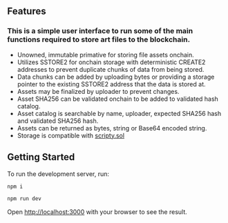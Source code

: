 ## Features
### This is a simple user interface to run some of the main functions required to store art files to the blockchain.
- Unowned, immutable primative for storing file assets onchain.
- Utilizes SSTORE2 for onchain storage with deterministic CREATE2 addresses to prevent duplicate chunks of data from being stored.
- Data chunks can be added by uploading bytes or providing a storage pointer to the existing SSTORE2 address that the data is stored at.
- Assets may be finalized by uploader to prevent changes.
- Asset SHA256 can be validated onchain to be added to validated hash catalog.
- Asset catalog is searchable by name, uploader, expected SHA256 hash and validated SHA256 hash.
- Assets can be returned as bytes, string or Base64 encoded string.
- Storage is compatible with [scripty.sol](https://int-art.gitbook.io/scripty.sol/ "ScriptyBuilder")

## Getting Started

To run the development server, run:

```bash
npm i
```

```bash
npm run dev
```

Open [http://localhost:3000](http://localhost:3000) with your browser to see the result.
